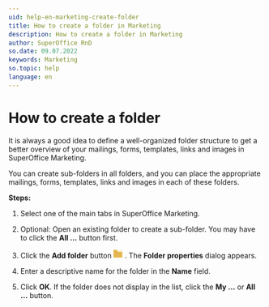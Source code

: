 ```yaml
---
uid: help-en-marketing-create-folder
title: How to create a folder in Marketing
description: How to create a folder in Marketing
author: SuperOffice RnD
so.date: 09.07.2022
keywords: Marketing
so.topic: help
language: en
---
```


# How to create a folder

It is always a good idea to define a well-organized folder structure to get a better overview of your mailings, forms, templates, links and images in SuperOffice Marketing.

You can create sub-folders in all folders, and you can place the appropriate mailings, forms, templates, links and images in each of these folders.

**Steps:**

1. Select one of the main tabs in SuperOffice Marketing.

2. Optional: Open an existing folder to create a sub-folder. You may have to click the **All ...** button first.

3. Click the **Add folder** button ![icon][img1] . The **Folder properties** dialog appears.

4. Enter a descriptive name for the folder in the **Name** field.

5. Click **OK**. If the folder does not display in the list, click the **My ...** or **All ...** button.

<!-- Referenced images -->
[img1]: ../../../../common/icons/folder.png
